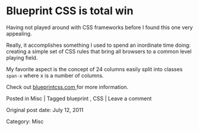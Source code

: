# Blueprint CSS is total win

Having not played around with CSS frameworks before I found this one very
appealing.

Really, it accomplishes something I used to spend an inordinate time doing:
creating a simple set of CSS rules that bring all browsers to a common level
playing field.

My favorite aspect is the concept of 24 columns easily split into classes `
span-x ` where x is a number of columns.

Check out [ blueprintcss.com ](http://www.blueprintcss.org/) for more
information.

Posted in Misc | Tagged blueprint , CSS | Leave a comment 


Original post date: July 12, 2011

Category: Misc